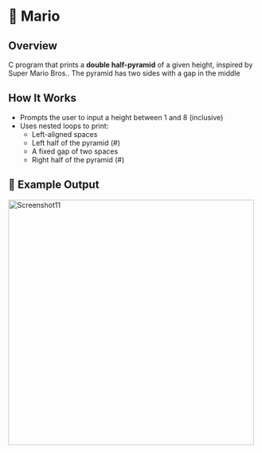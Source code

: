 # 🧱 Mario

## Overview
C program that prints a **double half-pyramid** of a given height, inspired by Super Mario Bros.. The pyramid has two sides with a gap in the middle
 
## How It Works

- Prompts the user to input a height between 1 and 8 (inclusive)
- Uses nested loops to print:
  - Left-aligned spaces
  - Left half of the pyramid (#)
  - A fixed gap of two spaces
  - Right half of the pyramid (#)

## 📸 Example Output
<img width="493" alt="Screenshot11" src="https://github.com/user-attachments/assets/d7b24bf7-bd51-414f-baed-823ce3aa379d" />
